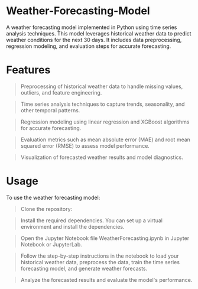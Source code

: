 # Weather-Forecasting-Model
A weather forecasting model implemented in Python using time series analysis techniques. This model leverages historical weather data to predict weather conditions for the next 30 days. It includes data preprocessing, regression modeling, and evaluation steps for accurate forecasting.

# Features
> Preprocessing of historical weather data to handle missing values, outliers, and feature engineering.

> Time series analysis techniques to capture trends, seasonality, and other temporal patterns.

> Regression modeling using linear regression and XGBoost algorithms for accurate forecasting.

> Evaluation metrics such as mean absolute error (MAE) and root mean squared error (RMSE) to assess model performance.

> Visualization of forecasted weather results and model diagnostics.

# Usage
To use the weather forecasting model:
> Clone the repository:

> Install the required dependencies. You can set up a virtual environment and install the dependencies.

> Open the Jupyter Notebook file WeatherForecasting.ipynb in Jupyter Notebook or JupyterLab.

> Follow the step-by-step instructions in the notebook to load your historical weather data, preprocess the data, train the time series forecasting model, and generate weather forecasts.

> Analyze the forecasted results and evaluate the model's performance.
